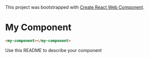 This project was bootstrapped with [Create React Web Component](https://github.com/Silind-Software/create-react-web-component).

# My Component
> 

```html
<my-component></my-component>
```

Use this README to describe your component